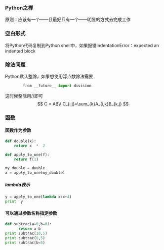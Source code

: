 ### Python之禅
原则：应该有一个——且最好只有一个——明显的方式去完成工作

### 空白形式 
将Python代码复制到Python shell中，如果报错IndentationError：expected an indented block

### 除法问题 
Python默认整除，如果想使用浮点数除法需要
```python 
        from __future__ import division
```
这时候整除用//即可
$$
C = AB\\
C_{i,j}=\sum_{k}A_{i,k}B_{k,j}
$$
### 函数
#### 函数作为参数
```python
def double(x):
    return x  *  2

def apply_to_one(f):
    return f(1)

my_double = double
x = apply_to_one(my_double)
```
##### lambda表示
```python
y = apply_to_one(lambda x:x+4)
print  y
```
#### 可以通过参数名称指定参数
```python
def subtrac(a=0,b=0):    
      return a-b
print subtrac(10,5)
print subtrac(0,5)
print subtrac(b=5)
```

